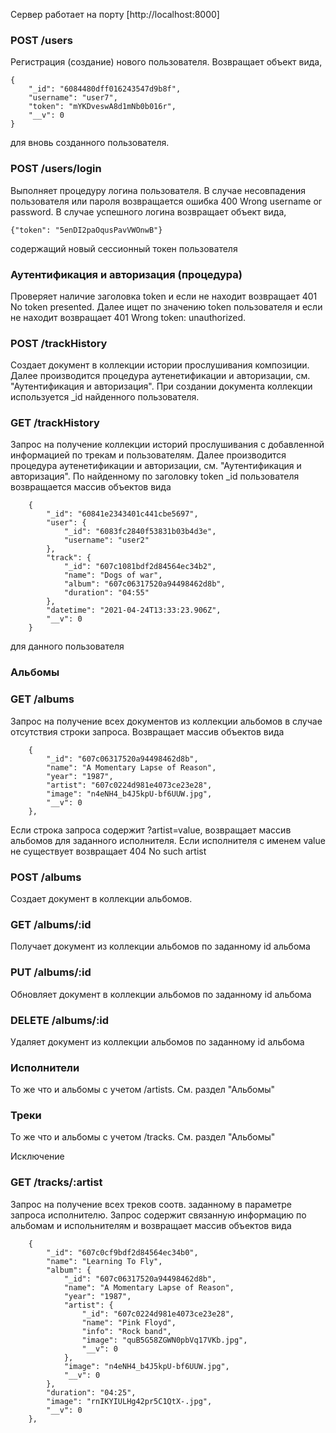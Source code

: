 Сервер работает на порту [http://localhost:8000]

### POST /users

Регистрация (создание) нового пользователя. Возвращает объект вида, 
```
{
    "_id": "6084480dff016243547d9b8f",
    "username": "user7",
    "token": "mYKDveswA8d1mNb0b016r",
    "__v": 0
}
```
для вновь созданного пользователя.

### POST /users/login

Выполняет процедуру логина пользователя. В случае несовпадения пользователя или пароля возвращается ошибка 
400 Wrong username or password. В случае успешного логина возвращает объект вида, 
```
{"token": "5enDI2paOqusPavVWOnwB"}
```
содержащий новый сессионный токен пользователя


### Аутентификация и авторизация (процедура)

Проверяет наличие заголовка token и если не находит возвращает 401 No token presented. 
Далее ищет по значению token пользователя и если не находит возвращает 401 Wrong token: unauthorized.


### POST /trackHistory

Создает документ в коллекции истории прослушивания композиции. 
Далее производится процедура аутенетификации и авторизации, см. "Аутентификация и авторизация". 
При создании документа коллекции используется _id найденного пользователя.



### GET /trackHistory

Запрос на получение коллекции историй прослушивания с добавленной информацией по трекам и пользователям. 
Далее производится процедура аутенетификации и авторизации, см. "Аутентификация и авторизация". 
По найденному по заголовку token _id пользователя возвращается массив объектов вида

```
    {
        "_id": "60841e2343401c441cbe5697",
        "user": {
            "_id": "6083fc2840f53831b03b4d3e",
            "username": "user2"
        },
        "track": {
            "_id": "607c1081bdf2d84564ec34b2",
            "name": "Dogs of war",
            "album": "607c06317520a94498462d8b",
            "duration": "04:55"
        },
        "datetime": "2021-04-24T13:33:23.906Z",
        "__v": 0
    }
```
для данного пользователя


### Альбомы



### GET /albums

Запрос на получение всех документов из коллекции альбомов в случае отсутствия строки запроса. 
Возвращает массив объектов вида

```
    {
        "_id": "607c06317520a94498462d8b",
        "name": "A Momentary Lapse of Reason",
        "year": "1987",
        "artist": "607c0224d981e4073ce23e28",
        "image": "n4eNH4_b4J5kpU-bf6UUW.jpg",
        "__v": 0
    },

```
Если строка запроса содержит ?artist=value, возвращает массив альбомов для заданного исполнителя. 
Если исполнителя с именем value не существует возвращает 404 No such artist

### POST /albums

Создает документ в коллекции альбомов. 

### GET /albums/:id
Получает документ из коллекции альбомов по заданному id альбома

### PUT /albums/:id
Обновляет документ в коллекции альбомов по заданному id альбома

### DELETE /albums/:id
Удаляет документ из коллекции альбомов по заданному id альбома


### Исполнители
То же что и альбомы с учетом /artists. См. раздел "Альбомы"

### Треки
То же что и альбомы с учетом /tracks. См. раздел "Альбомы"

Исключение

### GET /tracks/:artist

Запрос на получение всех треков соотв. заданному в параметре запроса исполнителю. 
Запрос содержит связанную информацию по альбомам и испольнителям и возвращает массив объектов вида

```
    {
        "_id": "607c0cf9bdf2d84564ec34b0",
        "name": "Learning To Fly",
        "album": {
            "_id": "607c06317520a94498462d8b",
            "name": "A Momentary Lapse of Reason",
            "year": "1987",
            "artist": {
                "_id": "607c0224d981e4073ce23e28",
                "name": "Pink Floyd",
                "info": "Rock band",
                "image": "quB5G58ZGWN0pbVq17VKb.jpg",
                "__v": 0
            },
            "image": "n4eNH4_b4J5kpU-bf6UUW.jpg",
            "__v": 0
        },
        "duration": "04:25",
        "image": "rnIKYIULHg42pr5C1QtX-.jpg",
        "__v": 0
    },

```


